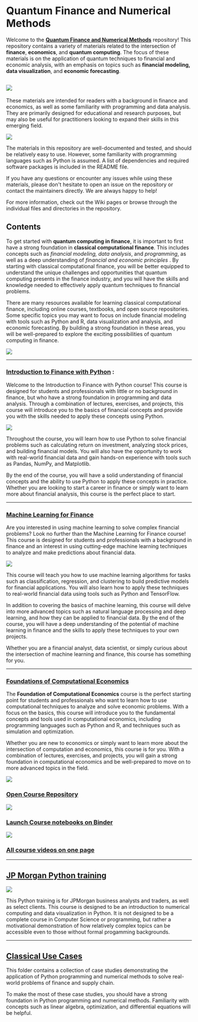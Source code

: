 # Quantum Finance and Numerical Methods


Welcome to the **[Quantum Finance and Numerical Methods](https://github.com/MonitSharma/Quantum-Finance-and-Numerical-Methods)** repository! This repository contains a variety of materials related to the intersection of **finance**, **economics**, and **quantum computing**. The focus of these materials is on the application of quantum techniques to financial and economic analysis, with an emphasis on topics such as **financial modeling, data visualization**, and **economic forecasting**.

![](https://previews.123rf.com/images/radiantskies/radiantskies1212/radiantskies121203577/17020484-abstract-word-cloud-for-quantum-finance-with-related-tags-and-terms.jpg)
----

These materials are intended for readers with a background in finance and economics, as well as some familiarity with programming and data analysis. They are primarily designed for educational and research purposes, but may also be useful for practitioners looking to expand their skills in this emerging field.

![](https://previews.123rf.com/images/radiantskies/radiantskies1211/radiantskies121100688/16446015-abstract-word-cloud-for-derivative-with-related-tags-and-terms.jpg)

The materials in this repository are well-documented and tested, and should be relatively easy to use. However, some familiarity with programming languages such as Python is assumed. A list of dependencies and required software packages is included in the README file.

If you have any questions or encounter any issues while using these materials, please don't hesitate to open an issue on the repository or contact the maintainers directly. We are always happy to help!

For more information, check out the Wiki pages or browse through the individual files and directories in the repository.


## Contents

To get started with **quantum computing in finance**, it is important to first have a strong foundation in **classical computational finance**. This includes concepts such as *financial modeling, data analysis*, and *programming*, as well as a deep understanding of *financial and economic principles* . By starting with classical computational finance, you will be better equipped to understand the unique challenges and opportunities that quantum computing presents in the finance industry, and you will have the skills and knowledge needed to effectively apply quantum techniques to financial problems.

There are many resources available for learning classical computational finance, including online courses, textbooks, and open source repositories. Some specific topics you may want to focus on include financial modeling with tools such as Python and R, data visualization and analysis, and economic forecasting. By building a strong foundation in these areas, you will be well-prepared to explore the exciting possibilities of quantum computing in finance.

![](https://previews.123rf.com/images/radiantskies/radiantskies1211/radiantskies121101250/16498372-abstract-word-cloud-for-financial-instrument-with-related-tags-and-terms.jpg)

-------


### [Introduction to Finance with Python](https://github.com/MonitSharma/Quantum-Finance-and-Numerical-Methods/tree/main/Introduction%20to%20Finance%20with%20Python) :




Welcome to the Introduction to Finance with Python course! This course is designed for students and professionals with little or no background in finance, but who have a strong foundation in programming and data analysis. Through a combination of lectures, exercises, and projects, this course will introduce you to the basics of financial concepts and provide you with the skills needed to apply these concepts using Python.

![](https://yodalearning.com/wp-content/uploads/Python-for-Finance-Course.png)

Throughout the course, you will learn how to use Python to solve financial problems such as calculating return on investment, analyzing stock prices, and building financial models. You will also have the opportunity to work with real-world financial data and gain hands-on experience with tools such as Pandas, NumPy, and Matplotlib.

By the end of the course, you will have a solid understanding of financial concepts and the ability to use Python to apply these concepts in practice. Whether you are looking to start a career in finance or simply want to learn more about financial analysis, this course is the perfect place to start.


-------


### [Machine Learning for Finance](https://github.com/MonitSharma/Quantum-Finance-and-Numerical-Methods/tree/main/Machine%20Learning%20For%20Finance)


Are you interested in using machine learning to solve complex financial problems? Look no further than the Machine Learning for Finance course! This course is designed for students and professionals with a background in finance and an interest in using cutting-edge machine learning techniques to analyze and make predictions about financial data.

![](https://monkeylearn.com/static/f3e1fac5db48d225d0be591917f13e93/Machine-Learning-in-Finance-Social@2x.png)

This course will teach you how to use machine learning algorithms for tasks such as classification, regression, and clustering to build predictive models for financial applications. You will also learn how to apply these techniques to real-world financial data using tools such as Python and TensorFlow.

In addition to covering the basics of machine learning, this course will delve into more advanced topics such as natural language processing and deep learning, and how they can be applied to financial data. By the end of the course, you will have a deep understanding of the potential of machine learning in finance and the skills to apply these techniques to your own projects.

Whether you are a financial analyst, data scientist, or simply curious about the intersection of machine learning and finance, this course has something for you. 


---


### [Foundations of Computational Economics](https://github.com/MonitSharma/Quantum-Finance-and-Numerical-Methods/blob/main/Computational%20Economics/README.md)


The **Foundation of Computational Economics** course is the perfect starting point for students and professionals who want to learn how to use computational techniques to analyze and solve economic problems. With a focus on the basics, this course will introduce you to the fundamental concepts and tools used in computational economics, including programming languages such as Python and R, and techniques such as simulation and optimization.



Whether you are new to economics or simply want to learn more about the intersection of computation and economics, this course is for you. With a combination of lectures, exercises, and projects, you will gain a strong foundation in computational economics and be well-prepared to move on to more advanced topics in the field.



[![](https://fedor.iskh.me/assets/img/github_logo.png)](https://github.com/fediskhakov/CompEcon)

### [Open Course Repository](https://github.com/fediskhakov/CompEcon)


[![](https://fedor.iskh.me/assets/img/binder_logo.png)](https://mybinder.org/v2/gh/fediskhakov/CompEcon/HEAD)

### [Launch Course notebooks on Binder](https://mybinder.org/v2/gh/fediskhakov/CompEcon/HEAD)

[![](https://fedor.iskh.me/assets/img/youtube_logo.png)](https://www.youtube.com/playlist?list=PLWs2dSJolpWKBCBPVymYBm0BM8VPksmLv)

### [All course videos on one page](https://www.youtube.com/playlist?list=PLWs2dSJolpWKBCBPVymYBm0BM8VPksmLv)


---------

## [JP Morgan Python training](https://github.com/MonitSharma/Quantum-Finance-and-Numerical-Methods/tree/main/JP%20Morgan%20Python%20Training)

![](https://camo.githubusercontent.com/23d2429ae3232063b0d95bf9f06b13ad77656cd0b7ce3e0370c6ba234e64caf5/68747470733a2f2f75706c6f61642e77696b696d656469612e6f72672f77696b6970656469612f636f6d6d6f6e732f7468756d622f612f61662f4a5f505f4d6f7267616e5f4c6f676f5f323030385f312e7376672f3132383070782d4a5f505f4d6f7267616e5f4c6f676f5f323030385f312e7376672e706e67)


This Python training is for JPMorgan business analysts and traders, as well as select clients. This course is designed to be an introduction to numerical computing and data visualization in Python. It is not designed to be a complete course in Computer Science or programming, but rather a motivational demonstration of how relatively complex topics can be accessible even to those without formal progamming backgrounds.


---------

## [Classical Use Cases](https://github.com/MonitSharma/Quantum-Finance-and-Numerical-Methods/tree/main/Classical%20Use%20Cases)

This folder contains a collection of case studies demonstrating the application of Python programming and numerical methods to solve real-world problems of finance and supply chain.


To make the most of these case studies, you should have a strong foundation in Python programming and numerical methods. Familiarity with concepts such as linear algebra, optimization, and differential equations will be helpful.


